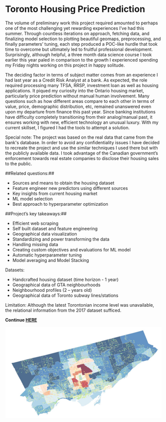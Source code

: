 # Toronto Housing Price Prediction # 

The volume of preliminary work this project required amounted to perhaps one of the most challenging yet rewarding experiences I’ve had this summer. Through countless iterations on approach, fetching data, and finalizing model selection to plotting beautiful geomaps, preprocessing, and finally parameters’ tuning, each step produced a POC-like hurdle that took time to overcome but ultimately led to fruitful professional development. Surprisingly, although helpful, a three month data science course I took earlier this year paled in comparison to the growth I experienced spending my Friday nights working on this project in happy solitude.

The deciding factor in terms of subject matter comes from an experience I had last year as a Credit Risk Analyst at a bank. As expected, the role required processing many TFSA, RRSP, investment loan as well as housing applications. It piqued my curiosity into the Ontario housing market, particularly price prediction without manual human involvement. Many questions such as how different areas compare to each other in terms of value, price, demographic distribution, etc, remained unanswered even upon my departure from finance this past year. Since banking institutions have difficulty completely transitioning from their analog/manual past, it ensures working with new, efficient technology an unusual luxury. With my current skillset, I figured I had the tools to attempt a solution.

Special note: The project was based on the real data that came from the bank's database. In order to avoid any confidentiality issues I have decided to recreate the project and use the similar techniques I used there but with the publicly available data. I took advantage of the Canadian government’s enforcement towards real estate companies to disclose their housing sales to the public.

##Related questions:##

- Sources and means to obtain the housing dataset
- Feature engineer new predictors using different sources
- Key insights from current housing market
- ML model selection
- Best approach to hyperparameter optimization

##Project’s key takeaways:##

- Efficient web scraping
- Self built dataset and feature engineering
- Geographical data visualization
- Standardizing and power transforming the data
- Handling missing data
- Creating custom objectives and evaluations for ML model
- Automatic hyperparameter tuning
- Model averaging and Model Stacking

Datasets:

- Handcrafted housing dataset (time horizon - 1 year)
- Geographical data of GTA neighbourhoods
- Neighbourhood profiles (2 – years old)
- Geographical data of Toronto subway lines/stations

Limitation: Although the latest Torontonian income level was unavailable, the relational information from the 2017 dataset sufficed.

**Continue [HERE](https://nbviewer.jupyter.org/github/SlavOK400/Toronto-housing-price-prediction/blob/master/GTA_housing.ipynb)**

 <img src="readme_intro_pic.jpg">
 
